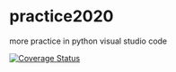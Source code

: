 # practice2020
more practice in python visual studio code

[![Coverage Status](https://coveralls.io/repos/github/Irlanda3/practice2020/badge.svg?branch=master)](https://coveralls.io/github/Irlanda3/practice2020?branch=master)

